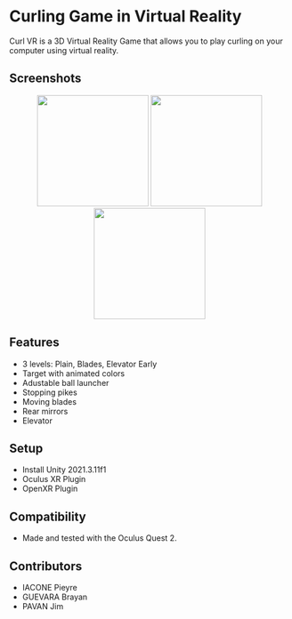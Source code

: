 # Curling Game in Virtual Reality

Curl VR is a 3D Virtual Reality Game that allows you to play curling on your computer using virtual reality.

## Screenshots
<p align="center">
  <img width="200" height="auto" src="https://github.com/JimPavan/RV-Curling/blob/main/screenshots/plains.png">
  <img width="200" height="auto" src="https://github.com/JimPavan/RV-Curling/blob/main/screenshots/blades.png">
  <img width="200" height="auto" src="https://github.com/JimPavan/RV-Curling/blob/main/screenshots/ea.png">
</p>

## Features
- 3 levels: Plain, Blades, Elevator Early
- Target with animated colors
- Adustable ball launcher
- Stopping pikes
- Moving blades
- Rear mirrors
- Elevator

## Setup
- Install Unity 2021.3.11f1
- Oculus XR Plugin
- OpenXR Plugin

## Compatibility
- Made and tested with the Oculus Quest 2.

## Contributors
- IACONE Pieyre
- GUEVARA Brayan
- PAVAN Jim
